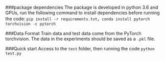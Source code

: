 ###package dependencies
The package is developed in python 3.6 and GPUs, run the following command to install dependencies before running the code: `pip install -r requirements.txt`，`conda install pytorch torchvision -c pytorch`

###Data Format
Train data and test data come from the PyTorch torchvision. The data in the experiments should be saved as a `.pkl` file.

###Quick start
Access to the `test` folder, then running the code `python test.py`

